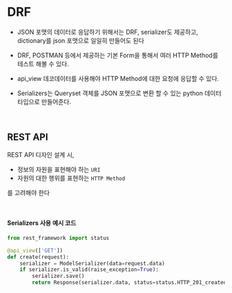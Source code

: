 # DRF

- JSON 포맷의 데이터로 응답하기 위해서는 DRF,  serializer도 제공하고, dictionary를 json 포맷으로 일일히 만들어도 된다

- DRF, POSTMAN 등에서 제공하는 기본 Form을 통해서 여러 HTTP Method를 테스트 해볼 수 있다.

- api_view 데코데이터를 사용해야 HTTP Method에 대한 요청에 응답할 수 있다.

- Serializers는 Queryset 객체를 JSON 포맷으로 변환 할 수 있는 python 데이터 타입으로 만들어준다.


<br>

## REST API

REST API 디자인 설계 시,

- 정보의 자원을 표현해야 하는 `URI`
- 자원의 대한 행위를 표현하는 `HTTP Method`

를 고려해야 한다

<br>

#### Serializers 사용 예시 코드

```python
from rest_framework import status

@api_view(['GET'])
def create(request):
    serializer = ModelSerializer(data=request.data)
    if serializer.is_valid(raise_exception=True):
        serializer.save()
        return Response(serializer.data, status=status.HTTP_201_created)
```

